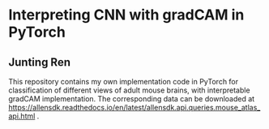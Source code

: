 # Interpreting CNN with gradCAM in PyTorch
## Junting Ren
This repository contains my own implementation code in PyTorch for classification of different views of adult mouse brains, with interpretable gradCAM implementation. The corresponding data can be downloaded at https://allensdk.readthedocs.io/en/latest/allensdk.api.queries.mouse_atlas_api.html .

